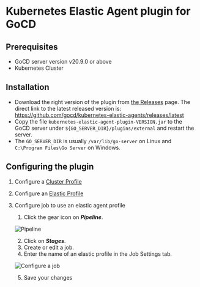 # Kubernetes Elastic Agent plugin for GoCD

## Prerequisites

* GoCD server version v20.9.0 or above
* Kubernetes Cluster

## Installation

* Download the right version of the plugin from [the Releases](https://github.com/gocd/kubernetes-elastic-agents/releases) page. The direct link to the latest released version is: https://github.com/gocd/kubernetes-elastic-agents/releases/latest
* Copy the file `kubernetes-elastic-agent-plugin-VERSION.jar` to the GoCD server under `${GO_SERVER_DIR}/plugins/external` 
and restart the server. 
* The `GO_SERVER_DIR` is usually `/var/lib/go-server` on Linux and `C:\Program Files\Go Server` 
on Windows.

## Configuring the plugin

1. Configure a [Cluster Profile](configure_cluster_profile.md)

2. Configure an [Elastic Profile](configure_elastic_profile.md)

3. Configure job to use an elastic agent profile

    1. Click the gear icon on **_Pipeline_**.
    
    ![Pipeline][1]
    
    2. Click on **_Stages_**.
    3. Create or edit a job.
    4. Enter the name of an elastic profile in the Job Settings tab.
    
    ![Configure a job][2]
    
    5. Save your changes


[1]: images/pipeline.png  "Pipeline"
[2]: images/configure-job.png  "Configure a job"
